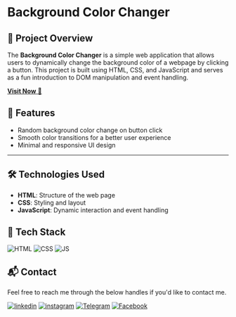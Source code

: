 # Background Color Changer

## 🎨 Project Overview  
The **Background Color Changer** is a simple web application that allows users to dynamically change the background color of a webpage by clicking a button. This project is built using HTML, CSS, and JavaScript and serves as a fun introduction to DOM manipulation and event handling.

<a href="https://arpit-background-color-changer.netlify.app/" target="_blank">**Visit Now** 🚀</a>


## 🚀 Features  
- Random background color change on button click  
- Smooth color transitions for a better user experience  
- Minimal and responsive UI design  

---

## 🛠️ Technologies Used  
- **HTML**: Structure of the web page  
- **CSS**: Styling and layout  
- **JavaScript**: Dynamic interaction and event handling  


## 📌 Tech Stack
![HTML](https://img.shields.io/badge/html%20-%23E34F26.svg?&style=for-the-badge&logo=html&logoColor=white)
![CSS](https://img.shields.io/badge/css%20-%231572B6.svg?&style=for-the-badge&logo=css&logoColor=white)
![JS](https://img.shields.io/badge/javascript%20-%23323330.svg?&style=for-the-badge&logo=javascript&logoColor=%23F7DF1E)


<h2>📬 Contact</h2>

Feel free to reach me through the below handles if you'd like to contact me.

[![linkedin](https://img.shields.io/badge/LinkedIn-0077B5?style=for-the-badge&logo=linkedin&logoColor=white)](https://www.linkedin.com/in/arpit-patidar-32205724b)
[![instagram](https://img.shields.io/badge/Instagram-E4405F?style=for-the-badge&logo=instagram&logoColor=white)](https://www.instagram.com/arpit_patidar2020?igsh=MW8yaTl5Y210MDNlag==)
[![Telegram](https://img.shields.io/badge/Telegram-E3490F?style=for-the-badge&logo=telegram&logoColor=white)](https://t.me/Arpitpatidar_2020)
[![Facebook](https://img.shields.io/badge/Facebook-blue?style=for-the-badge&logo=facebook&logoColor=white)](https://www.facebook.com/arpit.patidar.7311?mibextid=ZbWKwL)
 

